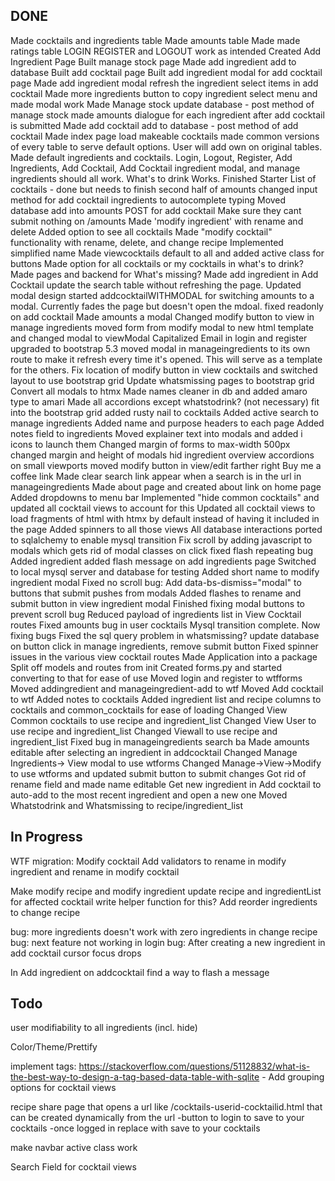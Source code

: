 ## DONE

Made cocktails and ingredients table
Made amounts table
Made made ratings table
LOGIN REGISTER and LOGOUT work as intended
Created Add Ingredient Page
Built manage stock page
Made add ingredient add to database
Built add cocktail page
Built add ingredient modal for add cocktail page
Made add ingredient modal refresh the ingredient select items in add cocktail
Made more ingredients button to copy ingredient select menu and made modal work
Made Manage stock update database - post method of manage stock
made amounts dialogue for each ingredient after add cocktail is submitted
Made add cocktail add to database - post method of add cocktail
Made index page load makeable cocktails
made common versions of every table to serve default options. User will add own on original tables.
Made default ingredients and cocktails.
Login, Logout, Register, Add Ingredients, Add Cocktail, Add Cocktail ingredient modal, and manage ingredients should all work. What's to drink Works.
Finished Starter List of cocktails - done but needs to finish second half of amounts
changed input method for add cocktail ingredients to autocomplete typing
Moved database add into amounts POST for add cocktail
Make sure they cant submit nothing on /amounts
Made 'modify ingredient' with rename and delete
Added option to see all cocktails
Made "modify cocktail" functionality with rename, delete, and change recipe
Implemented simplified name
Made viewcocktails default to all and added active class for buttons
Made option for all cocktails or my cocktails in what's to drink?
Made pages and backend for What's missing?
Made add ingredient in Add Cocktail update the search table without refreshing the page.
Updated modal design
started addcocktailWITHMODAL for switching amounts to a modal. Currently fades the page but doesn't open the mdoal.
fixed readonly on add cocktail
Made amounts a modal
Changed modify button to view in manage ingredients
moved form from modify modal to new html template and changed modal to viewModal
Capitalized Email in login and register
upgraded to bootstrap 5.3
moved modal in manageingredients to its own route to make it refresh every time it's opened. This will serve as a template for the others.
Fix location of modify button in view cocktails and switched layout to use bootstrap grid
Update whatsmissing pages to bootstrap grid
Convert all modals to htmx
Made names cleaner in db and added amaro type to amari
Made all accordions except whatstodrink? (not necessary) fit into the bootstrap grid
added rusty nail to cocktails
Added active search to manage ingredients
Added name and purpose headers to each page
Added notes field to ingredients
Moved explainer text into modals and added i icons to launch them
Changed margin of forms to max-width 500px
changed margin and height of modals
hid ingredient overview accordions on small viewports
moved modify button in view/edit farther right
Buy me a coffee link
Made clear search link appear when a search is in the url in manageingredients
Made about page and created about link on home page
Added dropdowns to menu bar
Implemented "hide common cocktails" and updated all cocktail views to account for this
Updated all cocktail views to load fragments of html with htmx by default instead of having it included in the page
Added spinners to all those views
All database interactions ported to sqlalchemy to enable mysql transition
Fix scroll by adding javascript to modals which gets rid of modal classes on click
fixed flash repeating bug
Added ingredient added flash message on add ingredients page
Switched to local mysql server and database for testing
Added short name to modify ingredient modal
Fixed no scroll bug: Add data-bs-dismiss="modal" to buttons that submit pushes from modals
Added flashes to rename and submit button in view ingredient modal
Finished fixing modal buttons to prevent scroll bug
Reduced payload of ingredients list in View Cocktail routes
Fixed amounts bug in user cocktails
Mysql transition complete. Now fixing bugs
Fixed the sql query problem in whatsmissing?
update database on button click in manage ingredients, remove submit button
Fixed spinner issues in the various view cocktail routes
Made Application into a package
Split off models and routes from init
Created forms.py and started converting to that for ease of use
Moved login and register to wtfforms
Moved addingredient and manageingredient-add to wtf
Moved Add cocktail to wtf
Added notes to cocktails
Added ingredient list and recipe columns to cocktails and common_cocktails for ease of loading
Changed View Common cocktails to use recipe and ingredient_list
Changed View User to use recipe and ingredient_list
Changed Viewall to use recipe and ingredient_list
Fixed bug in manageingredients search ba
Made amounts editable after selecting an ingredient in addcocktail
Changed Manage Ingredients-> View modal to use wtforms
Changed Manage->View->Modify to use wtforms and updated submit button to submit changes
Got rid of rename field and made name editable
Get new ingredient in Add cocktail to auto-add to the most recent ingredient and open a new one
Moved Whatstodrink and Whatsmissing to recipe/ingredient_list

## In Progress
WTF migration:
Modify cocktail
    Add validators to rename in modify ingredient
    and rename in modify cocktail

Make modify recipe and modify ingredient update recipe and ingredientList for affected cocktail
    write helper function for this?
Add reorder ingredients to change recipe

bug: more ingredients doesn't work with zero ingredients in change recipe
bug: next feature not working in login
bug: After creating a new ingredient in add cocktail cursor focus drops

In Add ingredient on addcocktail find a way to flash a message

## Todo 

user modifiability to all ingredients (incl. hide)

Color/Theme/Prettify


implement tags: https://stackoverflow.com/questions/51128832/what-is-the-best-way-to-design-a-tag-based-data-table-with-sqlite
    - Add grouping options for cocktail views

recipe share page that opens a url like /cocktails-userid-cocktailid.html that can be created dynamically from the url
    -button to login to save to your cocktails
    -once logged in replace with save to your cocktails

make navbar active class work

Search Field for cocktail views